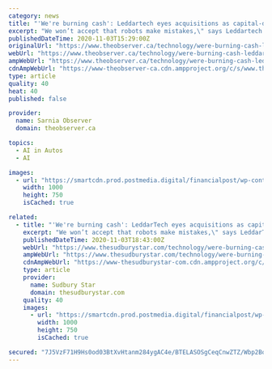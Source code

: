 ```yaml
---
category: news
title: "'We're burning cash': Leddartech eyes acquisitions as capital-draining autonomous vehicle space gets crowded"
excerpt: "We won’t accept that robots make mistakes,\" says Leddartech CEO “We’re burning cash,” Charles Boulanger replies without hesitation when asked if the company he helms is profitable. While LeddarTech Inc."
publishedDateTime: 2020-11-03T15:29:00Z
originalUrl: "https://www.theobserver.ca/technology/were-burning-cash-leddartech-eyes-acquisitions-as-capital-draining-autonomous-vehicle-space-gets-crowded/wcm/54235ce2-41f0-4071-89a9-c045fddf2e25"
webUrl: "https://www.theobserver.ca/technology/were-burning-cash-leddartech-eyes-acquisitions-as-capital-draining-autonomous-vehicle-space-gets-crowded/wcm/54235ce2-41f0-4071-89a9-c045fddf2e25"
ampWebUrl: "https://www.theobserver.ca/technology/were-burning-cash-leddartech-eyes-acquisitions-as-capital-draining-autonomous-vehicle-space-gets-crowded/wcm/54235ce2-41f0-4071-89a9-c045fddf2e25/amp"
cdnAmpWebUrl: "https://www-theobserver-ca.cdn.ampproject.org/c/s/www.theobserver.ca/technology/were-burning-cash-leddartech-eyes-acquisitions-as-capital-draining-autonomous-vehicle-space-gets-crowded/wcm/54235ce2-41f0-4071-89a9-c045fddf2e25/amp"
type: article
quality: 40
heat: 40
published: false

provider:
  name: Sarnia Observer
  domain: theobserver.ca

topics:
  - AI in Autos
  - AI

images:
  - url: "https://smartcdn.prod.postmedia.digital/financialpost/wp-content/uploads/2020/11/charles-boulanger-1103.jpg"
    width: 1000
    height: 750
    isCached: true

related:
  - title: "'We're burning cash': LeddarTech eyes acquisitions as capital-draining autonomous vehicle space gets crowded"
    excerpt: "We won’t accept that robots make mistakes,\" says LeddarTech CEO “We’re burning cash,” Charles Boulanger replies without hesitation when asked if the company he helms is profitable. While LeddarTech Inc."
    publishedDateTime: 2020-11-03T18:43:00Z
    webUrl: "https://www.thesudburystar.com/technology/were-burning-cash-leddartech-eyes-acquisitions-as-capital-draining-autonomous-vehicle-space-gets-crowded/wcm/54235ce2-41f0-4071-89a9-c045fddf2e25"
    ampWebUrl: "https://www.thesudburystar.com/technology/were-burning-cash-leddartech-eyes-acquisitions-as-capital-draining-autonomous-vehicle-space-gets-crowded/wcm/54235ce2-41f0-4071-89a9-c045fddf2e25/amp"
    cdnAmpWebUrl: "https://www-thesudburystar-com.cdn.ampproject.org/c/s/www.thesudburystar.com/technology/were-burning-cash-leddartech-eyes-acquisitions-as-capital-draining-autonomous-vehicle-space-gets-crowded/wcm/54235ce2-41f0-4071-89a9-c045fddf2e25/amp"
    type: article
    provider:
      name: Sudbury Star
      domain: thesudburystar.com
    quality: 40
    images:
      - url: "https://smartcdn.prod.postmedia.digital/financialpost/wp-content/uploads/2020/11/charles-boulanger-1103.jpg"
        width: 1000
        height: 750
        isCached: true

secured: "7J5VzF71H9Hs0od03BtXvHtanm284ygAC4e/BTELASOSgCeqCnwZTZ/Wbp2BoTOBtZFOVeu2p+CN8KuLFe8Od1s28c9xzcwUbaez27NjWgeoGPoPCKZgnPFYw+1BS3VVurtE95zT8rFRoe/149QR1hPk9NZYGpz8yUgnV75sLNPcFPdUJpYxpjRZa+Ps9U8IpYlmc8IKaAib33iEX/OrWYKZQwrMctP6pnk7xLRSr17UeaCZb/f5EMtJ2jB4MVwjiuCWD5X72o9rEwXXLzrWx7fKRf49KkTYrYPn8ZKdpT2DUo5hFSHkS/uS3LRIHsiNNvPoULAsCeivjEEEV6PvdEXAYj8HN6iSNwIqyRhgXHQ=;lbinNiIPO/1xIiW7Y1GKmQ=="
---
```


